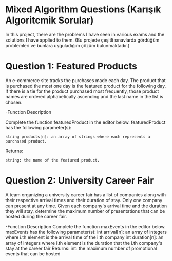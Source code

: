 # Mixed Algorithm Questions (Karışık Algoritcmik Sorular)

In this project, there are the problems I have seen in various exams and the solutions I have applied to them. (Bu projede çeşitli sınavlarda gördüğüm problemleri ve bunlara uyguladığım çözüm bulunmaktadır.)

# Question 1: Featured Products
An e-commerce site tracks the purchases made each day. The product that is purchased the most one day is the featured product for the following day. If there is a tie for the product purchased most frequently, those product names are ordered alphabetically ascending and the last name in the list is chosen.

-Function Description

Complete the function featuredProduct in the editor below. featuredProduct has the following parameter(s):

    string products[n]: an array of strings where each represents a purchased product.
    
Returns:

    string: the name of the featured product.
    
    
# Question 2: University Career Fair
A team organizing a university career fair has a list of companies along with their respective arrival times and their duration of stay. Only one company can present at any time. Given each company's arrival time and the duration they will stay, determine the maximum number of presentations that can be hosted during the career fair.

-Function Description
Complete the function maxEvents in the editor below. maxEvents has the following parameter(s):
    int arrival[n]: an array of integers where i.th element is the arrival time of the i.th company
    int duration[n]: an array of integers where i.th element is the duration that the i.th company's stay at the career fair
Returns:
    int: the maximum number of promotional events that can be hosted
